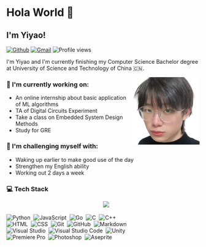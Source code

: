 # Hola World 👋

<!--
**Fluuuegel/Fluuuegel** is a ✨ _special_ ✨ repository because its `README.md` (this file) appears on your GitHub profile.

Here are some ideas to get you started:

- 🔭 I’m currently working on ...
- 🌱 I’m currently learning ...
- 👯 I’m looking to collaborate on ...
- 🤔 I’m looking for help with ...
- 💬 Ask me about ...
- 📫 How to reach me: ...
- 😄 Pronouns: ...
- ⚡ Fun fact: ...
-->

## I'm Yiyao!

[![Github](https://img.shields.io/badge/-Github-000?style=flat&logo=Github&logoColor=white)](https://github.com/Fluuuegel)
[![Gmail](https://img.shields.io/badge/-Gmail-c14438?style=flat&logo=Gmail&logoColor=white)](mailto:woaisufan020711@gmail.com)
![Profile views](https://komarev.com/ghpvc/?username=Fluuuegel&label=Profile%20views&color=000000&style=flat)

I'm Yiyao and I'm currently finishing my Computer Science Bachelor degree at University of Science and Technology of China 🇨🇳.

<img align="right" alt="img" src="https://github.com/Fluuuegel/Fluuuegel/blob/master/ME.png" width="35%" height="auto" />

### 🔭 I'm currently working on:  
- An online internship about basic application of ML algorithms
- TA of Digital Circuits Experiment
- Take a class on Embedded System Design Methods
- Study for GRE


### :muscle: I'm challenging myself with:
- Waking up earlier to make good use of the day
- Strengthen my English ability
- Working out 2 days a week

### :computer: Tech Stack

<div>
<img width="50%" align="right" src="https://github-readme-stats.vercel.app/api?username=Fluuuegel&show_icons=true&hide_border=true" />

\
\
![Python](https://img.shields.io/badge/-Python-05122A?style=flat&logo=python)&nbsp;
![JavaScript](https://img.shields.io/badge/-JavaScript-05122A?style=flat&logo=javascript)&nbsp;
![Go](https://img.shields.io/badge/-Go-05122A?style=flat&logo=Go)&nbsp;
![C](https://img.shields.io/badge/-C-05122A?style=flat&logo=C&logoColor=A8B9CC)&nbsp;
![C++](https://img.shields.io/badge/-C++-05122A?style=flat&logo=C%2B%2B&logoColor=00599C)&nbsp;\
![HTML](https://img.shields.io/badge/-HTML-05122A?style=flat&logo=HTML5)&nbsp;
![CSS](https://img.shields.io/badge/-CSS-05122A?style=flat&logo=CSS3&logoColor=1572B6)&nbsp;
![Git](https://img.shields.io/badge/-Git-05122A?style=flat&logo=git)&nbsp;
![GitHub](https://img.shields.io/badge/-GitHub-05122A?style=flat&logo=github)&nbsp;
![Markdown](https://img.shields.io/badge/-Markdown-05122A?style=flat&logo=markdown)\
![Visual Studio](https://img.shields.io/badge/-Visual%20Studio-05122A?style=flat&logo=visual-studio&logoColor=9C71D1)&nbsp;
![Visual Studio Code](https://img.shields.io/badge/-Visual%20Studio%20Code-05122A?style=flat&logo=visual-studio-code&logoColor=007ACC)&nbsp;
![Unity](https://img.shields.io/badge/-Unity-05122A?style=flat&logo=unity)&nbsp;\
![Premiere Pro](https://img.shields.io/badge/-Premiere%20Pro-05122A?style=flat&logo=adobe-premiere-pro)&nbsp;
![Photoshop](https://img.shields.io/badge/-Photoshop-05122A?style=flat&logo=adobe-photoshop)&nbsp;
![Aseprite](https://img.shields.io/badge/-Aseprite-05122A?style=flat&logo=aseprite)
</div>
